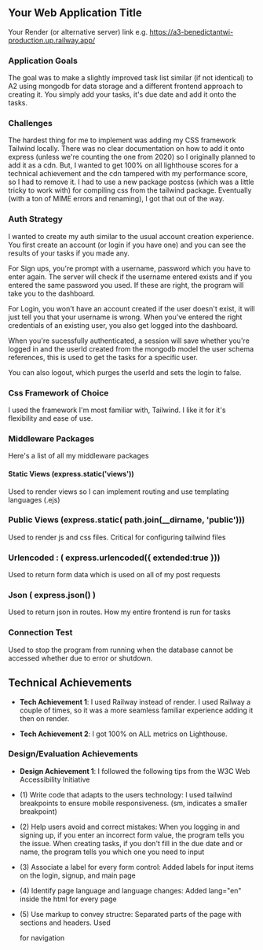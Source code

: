 ## Your Web Application Title

Your Render (or alternative server) link e.g. https://a3-benedictantwi-production.up.railway.app/

### Application Goals
The goal was to make a slightly improved task list similar (if not identical) to A2 using mongodb for data storage and a different frontend approach to creating it. You simply add your tasks, it's due date and add it onto the tasks.

### Challenges
The hardest thing for me to implement was adding my CSS framework Tailwind locally. There was no clear documentation on how to add it onto express (unless we're counting the one from 2020) so I originally planned to add it as a cdn. But, I wanted to get 100% on all lighthouse scores for a technical achievement and the cdn tampered with my performance score, so I had to remove it. I had to use a new package postcss (which was a little tricky to work with) for compiling css from the tailwind package. Eventually (with a ton of MIME errors and renaming), I got that out of the way.

### Auth Strategy
I wanted to create my auth similar to the usual account creation experience. You first create an account (or login if you have one) and you can see the results of your tasks if you made any.

For Sign ups, you're prompt with a username, password which you have to enter again. The server will check if the username entered exists and if you entered the same password you used. If these are right, the program will take you to the dashboard.

For Login, you won't have an account created if the user doesn't exist, it will just tell you that your username is wrong. When you've entered the right credentials of an existing user, you also get logged into the dashboard.

When you're sucessfully authenticated, a session will save whether you're logged in and the userId created from the mongodb model the user schema references, this is used to get the tasks for a specific user.

You can also logout, which purges the userId and sets the login to false.

### Css Framework of Choice 
I used the framework I'm most familiar with, Tailwind. I like it for it's flexibility and ease of use.

### Middleware Packages
Here's a list of all my middleware packages

#### Static Views (express.static('views')) 

Used to render views so I can implement routing and use templating languages (.ejs)

### Public Views (express.static( path.join(__dirname, 'public')))

Used to render js and css files. Critical for configuring tailwind files

### Urlencoded : ( express.urlencoded({ extended:true })) 

Used to return form data which is used on all of my post requests


### Json ( express.json() )

Used to return json in routes. How my entire frontend is run for tasks

### Connection Test

Used to stop the program from running when the database cannot be accessed whether due to error or shutdown.

## Technical Achievements
- **Tech Achievement 1**: I used Railway instead of render. I used Railway a couple of times, so it was a more seamless familiar experience adding it then on render.

- **Tech Achievement 2**: I got 100% on ALL metrics on Lighthouse.

### Design/Evaluation Achievements
- **Design Achievement 1**: I followed the following tips from the W3C Web Accessibility Initiative

- (1) Write code that adapts to the users technology: I used tailwind breakpoints to ensure mobile responsiveness. (sm, indicates a smaller breakpoint)

- (2) Help users avoid and correct mistakes: When you logging in and signing up, if you enter an incorrect form value, the program tells you the issue. When creating tasks, if you don't fill in the due date and or name, the program tells you which one you need to input 

- (3) Associate a label for every form control: Added labels for input items on the login, signup, and main page

- (4) Identify page language and language changes: Added lang="en" inside the html for every page

- (5) Use markup to convey structre: Separated parts of the page with sections and headers. Used <nav> for navigation


